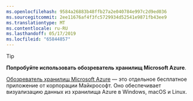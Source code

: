```yaml
---
ms.openlocfilehash: 9584a26883b48ffb27a2e040784e997c2d9ed036
ms.sourcegitcommit: 2ee11676af4f3fc5729934d52541e9871fb43ee9
ms.translationtype: MT
ms.contentlocale: ru-RU
ms.lasthandoff: 05/17/2019
ms.locfileid: "65844857"
---
```

> [!TIP]
> 
> **Попробуйте использовать обозреватель хранилищ Microsoft Azure**.
> 
> [Обозреватель хранилищ Microsoft Azure](/azure/vs-azure-tools-storage-manage-with-storage-explorer) — это отдельное бесплатное приложение от корпорации Майкрософт. Оно обеспечивает визуализацию данных из хранилища Azure в Windows, macOS и Linux.
> 
> 
